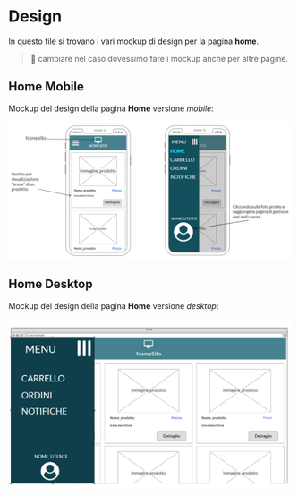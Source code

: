 # Design 
In questo file si trovano i vari mockup di design per la pagina **home**.
> :memo: cambiare nel caso dovessimo fare i mockup anche per altre pagine.

## Home Mobile
Mockup del design della pagina **Home** versione *mobile*:

![mockup_home_mobile](/img/mockup_mobile_home.png)

## Home Desktop
Mockup del design della pagina **Home** versione *desktop*:

![immagine](/img/mockup_desktop_home.png)
